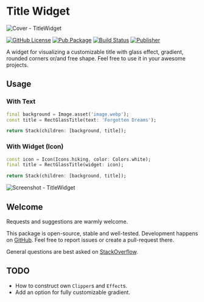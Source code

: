 # Title Widget

![Cover - TitleWidget](https://raw.githubusercontent.com/signmotion/title_widget/master/images/cover.webp)

[![GitHub License](https://img.shields.io/badge/license-MIT-blue.svg)](https://opensource.org/licenses/MIT)
[![Pub Package](https://img.shields.io/badge/doc-title_widget-blue)](https://pub.dartlang.org/packages/title_widget)
[![Build Status](https://github.com/signmotion/title_widget/actions/workflows/flutter-ci.yml/badge.svg)](https://github.com/signmotion/title_widget/actions/workflows/flutter-ci.yml)
[![Publisher](https://img.shields.io/pub/publisher/title_widget)](https://pub.dev/publishers/syrokomskyi.com)

A widget for visualizing a customizable title with glass effect, gradient, rounded corners or/and free shape.
Feel free to use it in your awesome projects.

## Usage

### With Text

```dart
final background = Image.asset('image.webp');
const title = RectGlassTitle(text: 'Forgotten Dreams');

return Stack(children: [background, title]);
```

### With Widget (Icon)

```dart
const icon = Icon(Icons.hiking, color: Colors.white);
final title = RectGlassTitle(widget: icon);

return Stack(children: [background, title]);
```

![Screenshot - TitleWidget](https://raw.githubusercontent.com/signmotion/title_widget/master/images/screenshots/1.gif)

## Welcome

Requests and suggestions are warmly welcome.

This package is open-source, stable and well-tested. Development happens on
[GitHub](https://github.com/signmotion/title_widget). Feel free to report issues
or create a pull-request there.

General questions are best asked on
[StackOverflow](https://stackoverflow.com/search?q=title_widget+flutter).

## TODO

- How to construct own `Clipper`s and `Effect`s.
- Add an option for fully customizable gradient.
